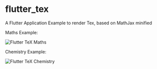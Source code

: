 # flutter_tex

A Flutter Application  Example to render Tex, based on MathJax minified



Maths Example:

![Flutter TeX Maths](https://github.com/shahzadakram67/flutter_tex/blob/master/mathsTex.png)


Chemistry Example:

![Flutter TeX Chemistry](https://github.com/shahzadakram67/flutter_tex/blob/master/chemTex.png)

